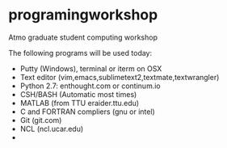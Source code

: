 programingworkshop
==================

Atmo graduate student computing workshop 

The following programs will be used today:

* Putty (Windows), terminal or iterm on OSX
* Text editor (vim,emacs,sublimetext2,textmate,textwrangler)
* Python 2.7: enthought.com or continum.io
* CSH/BASH (Automatic most times)
* MATLAB (from TTU eraider.ttu.edu)
* C and FORTRAN compliers (gnu or intel)
* Git (git.com)
* NCL (ncl.ucar.edu)
* 
